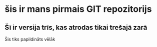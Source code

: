 # šis ir mans pirmais GIT repozitorijs
## Šī ir versija trīs, kas atrodas tikai trešajā zarā
Šis tiks papildināts vēlāk
